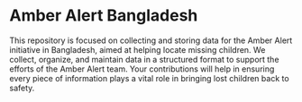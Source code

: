 <h1>Amber Alert Bangladesh</h1>

<p>
This repository is focused on collecting and storing data for the Amber Alert initiative in Bangladesh, aimed at helping locate missing children. We collect, organize, and maintain data in a structured format to support the efforts of the Amber Alert team. Your contributions will help in ensuring every piece of information plays a vital role in bringing lost children back to safety.
</p>
